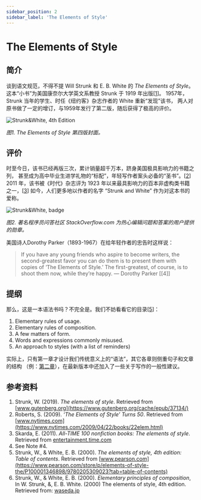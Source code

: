 ```yaml
---
sidebar_position: 2
sidebar_label: 'The Elements of Style'
---
```


# The Elements of Style

## 简介

谈到语文规范，不得不提 Will Strunk 和 E. B. White 的 *The Elements of Style*。
这本“小书”为美国康奈尔大学英文系教授 Strunk 于 1919 年出版[[1]]。
1957年，Strunk 当年的学生、时任《纽约客》杂志作者的 White 重新“发现”该书，
两人对原书做了一定的增订，与1959年发行了第二版，随后获得了极高的评价。

![Strunk&White, 4th Edition](/img/tw/eos_cover.jpg)

*图1. The Elements of Style 第四版封面。*

## 评价

时至今日，该书已经再版三次，累计销量超千万本，跻身美国极具影响力的书籍之列，
甚至成为高中毕业生进学礼物的“标配”，年轻写作者案头必备的“圣书”。[[2]]
2011 年，该书被《时代》杂志评为 1923 年以来最具影响力的百本非虚构类书籍之一，[[3]]
如今，人们更多地以作者的名字 “Strunk and White” 作为对这本书的爱称。

![Strunk&White, badge](/img/tw/strunk_and_white.png)

*图2. 著名程序员问答社区 StackOverflow.com 为热心编辑问题和答案的用户提供的勋章。*

美国诗人Dorothy Parker（1893-1967）在给年轻作者的忠告时这样说：

> If you have any young friends who aspire to become writers,
> the second-greatest favor you can do them is to present them with copies
> of ‘The Elements of Style.’ The first-greatest, of course, is to
> shoot them now, while they’re happy. — Dorothy Parker [[4]]

## 提纲

那么，这是一本语法书吗？不完全是。我们不妨看看它的目录[[5]]：

1. Elementary rules of usage.
2. Elementary rules of composition.
3. A few matters of form.
4. Words and expressions commonly misused.
5. An approach to styles (with a list of reminders)

实际上，只有第一章才设计我们传统意义上的“语法”，其它各章则侧重句子和文章的结构
（例：[第二章](6)），在最新版本中还加入了一些关于写作的一般性建议。

## 参考资料

1. Strunk, W. (2019). *The elements of style*. Retrieved from
   [www.gutenberg.org](https://www.gutenberg.org/cache/epub/37134/)
2. Roberts, S. (2009). *‘The Elements of Style’ Turns 50*. Retrieved from
   [www.nytimes.com](https://www.nytimes.com/2009/04/22/books/22elem.html)
3. Skarda, E. (2011). *All-TIME 100 nonfiction books: The elements of style*. Retrieved from
   [entertainment.time.com](https://entertainment.time.com/2011/08/30/all-time-100-best-nonfiction-books/slide/elements-of-style-by-strunk-and-white/)
4. See Note #4.
5. Strunk, W., & White, E. B. (2000). *The elements of style, 4th edition:*
   *Table of contents*. Retrieved from [www.pearson.com](https://www.pearson.com/store/p/elements-of-style-the/P100001346898/9780205309023?tab=table-of-contents)
6. Strunk, W., & White, E. B. (2000). *Elementary principles of composition*, In
   W. Strunk, &, E. B. White. (2000) The elements of style, 4th edition.
   Retrieved from: [waseda.jp](http://www.f.waseda.jp/sidoli/composition.html)

[1]: https://www.gb-advisors.com/process-standardization/
[2]: https://www.nytimes.com/2009/04/22/books/22elem.html
[3]: https://entertainment.time.com/2011/08/30/all-time-100-best-nonfiction-books/slide/elements-of-style-by-strunk-and-white/
[5]: https://www.pearson.com/store/p/elements-of-style-the/P100001346898/9780205309023?tab=table-of-contents